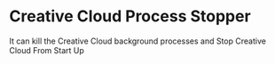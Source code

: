 # Creative Cloud Process Stopper
It can kill the Creative Cloud background processes and Stop Creative Cloud From Start Up

